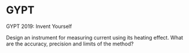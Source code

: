# GYPT
GYPT 2019: Invent Yourself

Design an instrument for measuring current using its heating effect. What are the accuracy, precision and limits of the method?
